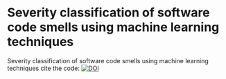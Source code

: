 # Severity classification of software code smells using machine learning techniques
Severity classification of software code smells using machine learning techniques
cite the code: [![DOI](https://zenodo.org/badge/415059600.svg)](https://zenodo.org/badge/latestdoi/415059600)

